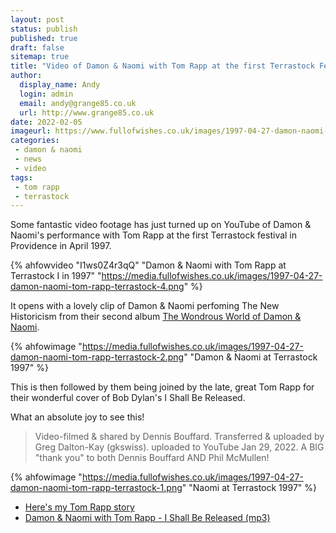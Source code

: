 ```yaml
---
layout: post
status: publish
published: true
draft: false
sitemap: true
title: "Video of Damon & Naomi with Tom Rapp at the first Terrastock Festival"
author: 
  display_name: Andy
  login: admin
  email: andy@grange85.co.uk
  url: http://www.grange85.co.uk
date: 2022-02-05
imageurl: https://www.fullofwishes.co.uk/images/1997-04-27-damon-naomi-tom-rapp-terrastock-4.png
categories:
 - damon & naomi 
 - news
 - video
tags:
 - tom rapp
 - terrastock
---
```

Some fantastic video footage has just turned up on YouTube of Damon & Naomi's performance with Tom Rapp at the first Terrastock festival in Providence in April 1997.

{% ahfowvideo "I1ws0Z4r3qQ" "Damon & Naomi with Tom Rapp at Terrastock I in 1997" "https://media.fullofwishes.co.uk/images/1997-04-27-damon-naomi-tom-rapp-terrastock-4.png" %}

It opens with a lovely clip of Damon & Naomi perfoming The New Historicism from their second album [The Wondrous World of Damon & Naomi](/database/damon-and-naomi/releases/damon-and-naomi-wondrous-world/).

{% ahfowimage "https://media.fullofwishes.co.uk/images/1997-04-27-damon-naomi-tom-rapp-terrastock-2.png" "Damon & Naomi at Terrastock 1997" %}

This is then followed by them being joined by the late, great Tom Rapp for their wonderful cover of Bob Dylan's I Shall Be Released.

What an absolute joy to see this!

> Video-filmed & shared by Dennis Bouffard. Transferred & uploaded by Greg Dalton-Kay (gkswiss). uploaded to YouTube Jan 29, 2022. A BIG "thank you" to both Dennis Bouffard AND Phil McMullen!

{% ahfowimage "https://media.fullofwishes.co.uk/images/1997-04-27-damon-naomi-tom-rapp-terrastock-1.png" "Naomi at Terrastock 1997" %}

 - [Here's my Tom Rapp story](https://www.fullofwishes.co.uk/2018/02/12/tom-rapp-1947-2018/)
 - [Damon & Naomi with Tom Rapp - I Shall Be Released (mp3)](/2013/09/04/originals-i-shall-be-released-by-the-band-covered-by-damon-naomi-with-tom-rapp/)
